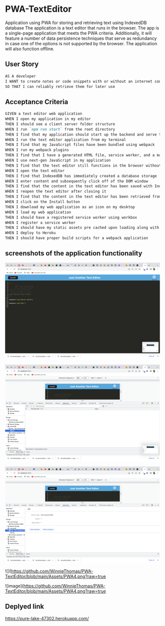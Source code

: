 # PWA-TextEditor
Application using PWA for storing and retrieving text using IndexedDB database
The application is a text editor that runs in the browser. The app is a single-page application that meets the PWA criteria. Additionally, it will feature a number of data persistence techniques that serve as redundancy in case one of the options is not supported by the browser. The application will also function offline.

## User Story

```md
AS A developer
I WANT to create notes or code snippets with or without an internet connection
SO THAT I can reliably retrieve them for later use
```

## Acceptance Criteria

```md
GIVEN a text editor web application
WHEN I open my application in my editor
THEN I should see a client server folder structure
WHEN I run `npm run start` from the root directory
THEN I find that my application should start up the backend and serve the client
WHEN I run the text editor application from my terminal
THEN I find that my JavaScript files have been bundled using webpack
WHEN I run my webpack plugins
THEN I find that I have a generated HTML file, service worker, and a manifest file
WHEN I use next-gen JavaScript in my application
THEN I find that the text editor still functions in the browser without errors
WHEN I open the text editor
THEN I find that IndexedDB has immediately created a database storage
WHEN I enter content and subsequently click off of the DOM window
THEN I find that the content in the text editor has been saved with IndexedDB
WHEN I reopen the text editor after closing it
THEN I find that the content in the text editor has been retrieved from our IndexedDB
WHEN I click on the Install button
THEN I download my web application as an icon on my desktop
WHEN I load my web application
THEN I should have a registered service worker using workbox
WHEN I register a service worker
THEN I should have my static assets pre cached upon loading along with subsequent pages and static assets
WHEN I deploy to Heroku
THEN I should have proper build scripts for a webpack application
```

## screenshots of the application functionality

![](https://github.com/WinnieThomas/PWA-TextEditor/blob/main/Assets/PWA1.png?raw=true)

![](https://github.com/WinnieThomas/PWA-TextEditor/blob/main/Assets/PWA2.png?raw=true)

![](https://github.com/WinnieThomas/PWA-TextEditor/blob/main/Assets/PWA3.png?raw=true)

![](https://github.com/WinnieThomas/PWA-TextEditor/blob/main/Assets/PWA4.png?raw=true

![image](https://github.com/WinnieThomas/PWA-TextEditor/blob/main/Assets/PWA4.png?raw=true




## Deplyed link
https://pure-lake-47302.herokuapp.com/
